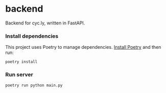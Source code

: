 # backend

Backend for cyc.ly, written in FastAPI.

### Install dependencies

This project uses Poetry to manage dependencies. [Install Poetry] and then run:

```
poetry install
```

### Run server

```
poetry run python main.py
```

[Install Poetry]: https://python-poetry.org/docs/#installation
